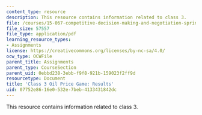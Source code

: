 ```yaml
---
content_type: resource
description: This resource contains information related to class 3.
file: /courses/15-067-competitive-decision-making-and-negotiation-spring-2011/07752e8616e0532e7beb4133431842dc_MIT15_067S11_Cl3_O_Pr_G_RE.pdf
file_size: 57557
file_type: application/pdf
learning_resource_types:
- Assignments
license: https://creativecommons.org/licenses/by-nc-sa/4.0/
ocw_type: OCWFile
parent_title: Assignments
parent_type: CourseSection
parent_uid: 0ebbd238-3ebb-f9f8-921b-159023f2ff9d
resourcetype: Document
title: 'Class 3 Oil Price Game: Results'
uid: 07752e86-16e0-532e-7beb-4133431842dc
---
```

This resource contains information related to class 3.